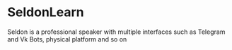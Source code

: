 # SeldonLearn
Seldon is a professional speaker with multiple interfaces such as Telegram and Vk Bots, physical platform and so on
